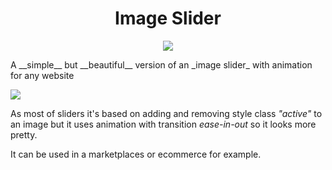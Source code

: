 <h1 align="center">Image Slider</h1>
<p align="center">

<img src="https://img.shields.io/badge/madeBy-leningram-blue" >

</p>
A __simple__ but __beautiful__ version of an _image slider_ with animation for any website

<img src="https://i.ibb.co/bKNXGg2/image.png"></img>

As most of sliders it's based on adding and removing style class _"active"_ to an image but it uses animation with transition _ease-in-out_ so it looks more pretty.

It can be used in a marketplaces or ecommerce for example.
